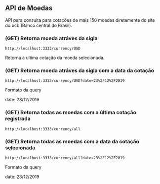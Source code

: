 ## API de Moedas

API para consulta para cotações de mais 150 moedas diretamente do site do bcb (Banco central do Brasil).

### (GET) Retorna moeda atráves da sigla

```
http://localhost:3333/currency/USD
```

Retorna a ultima cotação da moeda selecionada.

### (GET) Retorna moeda atráves da sigla com a data da cotação

```
http://localhost:3333/currency/USD?date=23%2F12%2F2019
```

Formato da query

date: 23/12/2019

### (GET) Retorna todas as moedas com a última cotação registrada

```
http://localhost:3333/currency/all
```

### (GET) Retorna todas as moedas com a data da cotação selecionada

```
http://localhost:3333/currency/all?date=23%2F12%2F2019
```

Formato da query

date: 23/12/2019
